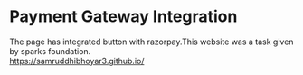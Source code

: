 

<b><h1>Payment Gateway Integration</h1></b>
The page has integrated button with razorpay.This website was a task given by sparks foundation.
<br>
 https://samruddhibhoyar3.github.io/
